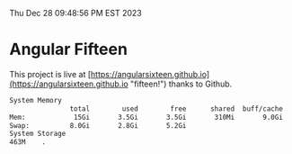 Thu Dec 28 09:48:56 PM EST 2023

# Angular Fifteen


This project is live at [https://angularsixteen.github.io](https://angularsixteen.github.io "fifteen!") thanks to Github.

```bash
System Memory
               total        used        free      shared  buff/cache   available
Mem:            15Gi       3.5Gi       3.5Gi       310Mi       9.0Gi        11Gi
Swap:          8.0Gi       2.8Gi       5.2Gi
System Storage
463M	.
```
```bash
